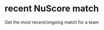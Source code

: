 #  recent NuScore match
Get the most recent/ongoing match for a team

<api-endpoint openapi-path="../../../spec.yaml" method="GET" endpoint="/score/recent"/>

